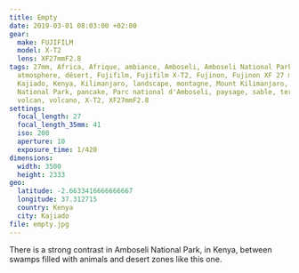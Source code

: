 ```yaml
---
title: Empty
date: 2019-03-01 08:03:00 +02:00
gear:
  make: FUJIFILM
  model: X-T2
  lens: XF27mmF2.8
tags: 27mm, Africa, Afrique, ambiance, Amboseli, Amboseli National Park,
  atmosphere, désert, Fujifilm, Fujifilm X-T2, Fujinon, Fujinon XF 27 mm f/2.8,
  Kajiado, Kenya, Kilimanjaro, landscape, montagne, Mount Kilimanjaro, mountain,
  National Park, pancake, Parc national d'Amboseli, paysage, sable, terre,
  volcan, volcano, X-T2, XF27mmF2.8
settings:
  focal_length: 27
  focal_length_35mm: 41
  iso: 200
  aperture: 10
  exposure_time: 1/420
dimensions:
  width: 3500
  height: 2333
geo:
  latitude: -2.6633416666666667
  longitude: 37.312715
  country: Kenya
  city: Kajiado
file: empty.jpg
---
```


There is a strong contrast in Amboseli National Park, in Kenya, between swamps filled with animals and desert zones like this one.
